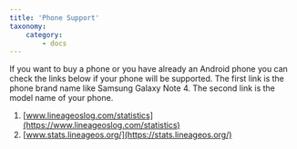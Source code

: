 ```yaml
---
title: 'Phone Support'
taxonomy:
    category:
        - docs
---
```


If you want to buy a phone or you have already an Android phone you can check the links below if your phone will be supported.
The first link is the phone brand name like Samsung Galaxy Note 4.
The second link is the model name of your phone.

1. [www.lineageoslog.com/statistics](https://www.lineageoslog.com/statistics)
2. [www.stats.lineageos.org/](https://stats.lineageos.org/)